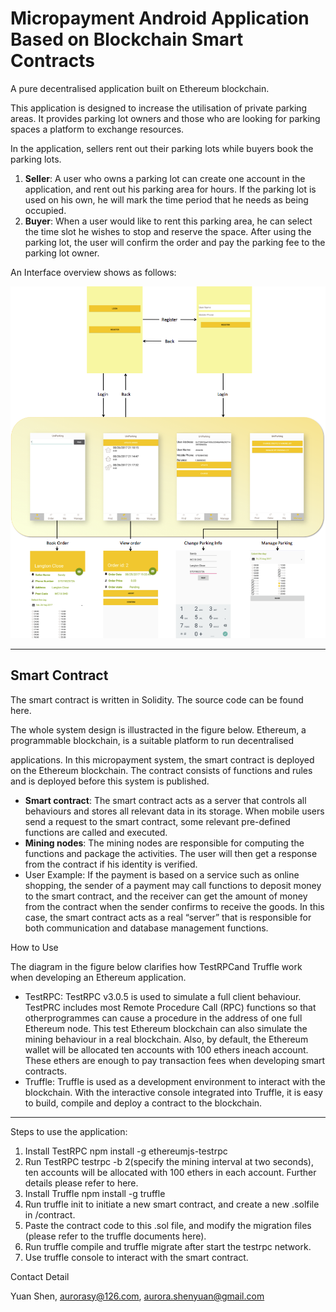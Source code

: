 # Micropayment Android Application Based on Blockchain Smart Contracts

A pure decentralised application built on Ethereum blockchain. 

This application is designed to increase the utilisation of private parking areas. It provides parking lot owners and those who are looking for parking spaces a platform to exchange resources. 

In the application, sellers rent out their parking lots while buyers book the parking lots. 

1. **Seller**: A user who owns a parking lot can create one account in the application, and rent out his parking area for hours. If the parking lot is used on his own, he will mark the time period that he needs as being occupied. 
2. **Buyer**: When a user would like to rent this parking area, he can select the time slot he wishes to stop and reserve the space. After using the parking lot, the user will confirm the order and pay the parking fee to the parking lot owner. 

An Interface overview shows as follows:

![Interface Overview](Interface_overview.png)

---

## Smart Contract

The smart contract is written in Solidity. The source code can be found here.

The whole system design is illustracted in the figure below. Ethereum, a programmable blockchain, is a suitable platform to run decentralised

applications. In this micropayment system, the smart contract is deployed on the Ethereum blockchain. The contract consists of functions and rules and is deployed before this system is published. 



- **Smart contract**: The smart contract acts as a server that controls all behaviours and stores all relevant data in its storage. When mobile users send a request to the smart contract, some relevant pre-defined functions are called and executed. 
- **Mining nodes**: The mining nodes are responsible for computing the functions and package the activities. The user will then get a response from the contract if his identity is verified. 
- User Example: If the payment is based on a service such as online shopping, the sender of a payment may call functions to deposit money to the smart contract, and the receiver can get the amount of money from the contract when the sender confirms to receive the goods. In this case, the smart contract acts as a real “server” that is responsible for both communication and database management functions.

How to Use

The diagram in the figure below clarifies how TestRPCand Truffle work when developing an Ethereum application.



- TestRPC: TestRPC v3.0.5 is used to simulate a full client behaviour. TestPRC includes most Remote Procedure Call (RPC) functions so that otherprogrammes can cause a procedure in the address of one full Ethereum node. This test Ethereum blockchain can also simulate the mining behaviour in a real blockchain. Also, by default, the Ethereum wallet will be allocated ten accounts with 100 ethers ineach account. These ethers are enough to pay transaction fees when developing smart contracts.
- Truffle: Truffle is used as a development environment to interact with the blockchain. With the interactive console integrated into Truffle, it is easy to build, compile and deploy a contract to the blockchain. 

---

Steps to use the application:

1. Install TestRPC  npm install -g ethereumjs-testrpc
2. Run TestRPC testrpc -b 2(specify the mining interval at two seconds), ten accounts will be allocated with 100 ethers in each account. Further details please refer to here.
3. Install Truffle npm install -g truffle
4. Run truffle init to initiate a new smart contract, and create a new .solfile in /contract.  
5. Paste the contract code to this .sol file, and modify the migration files (please refer to the truffle documents here).
6. Run truffle compile and truffle migrate after start the testrpc network. 
7. Use truffle console to interact with the smart contract. 

Contact Detail

Yuan Shen, aurorasy@126.com, aurora.shenyuan@gmail.com
